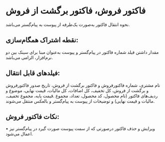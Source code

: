 # فاکتور فروش، فاکتور برگشت از فروش

نحوه انتقال فاکتور به‌صورت یک‌طرفه از پیوست به پیام‌گستر می‌باشد.

## نقطه اشتراک همگام‌سازی:

مقدار داشتن فیلد شماره فاکتور در پیام‌گستر و پیوست به‌عنوان مبنا برای سینک بین دو نرم‌افزار، الزامی می‌باشد.

## فیلدهای قابل انتقال:

نام مشتری، شماره فاکتور‌فروش و فاکتور برگشت از فروش، تاریخ صدور فاکتور‌فروش و برگشت از فروش، کل تخفیف، کل اضافات، کل مالیات، قیمت نهایی، موضوع و ردیف‌های فاکتور (نام محصول، کد محصول، تعداد، مجموع .قیمت پایه، مجموع تخفیف، مالیات و قیمت نهایی) و توضیحات از پیوست به پیام‌گستر و بالعکس منتقل می‌شوند.

## نکات فاکتور فروش:

•    ویرایش و حذف فاکتور درصورتی که از سمت پیوست صورت گیرد در پیام‌گستر نیز اعمال می‌شود.
